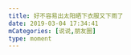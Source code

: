 ```yaml
---
title: 好不容易出太阳晒下衣服又下雨了
date: 2019-03-04 17:34:41
mCategories: [说说,朋友圈]
type: moment
---
```


<div id="pics-20190304173441"></div>

<script src="/lib/moment/pics.js"></script>
<script>
var data = [
    {"link": "2019-03-04_000000.gif", "type": "shuoshuo"}
];
picsRender(data, "pics-20190304173441");
</script>
